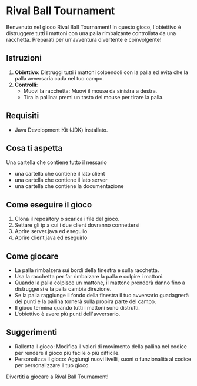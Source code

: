 # Rival Ball Tournament

Benvenuto nel gioco Rival Ball Tournament! In questo gioco, l'obiettivo è distruggere tutti i mattoni con una palla rimbalzante controllata da una racchetta. Preparati per un'avventura divertente e coinvolgente!

## Istruzioni

1. **Obiettivo**: Distruggi tutti i mattoni colpendoli con la palla ed evita che la palla avversaria cada nel tuo campo.
2. **Controlli**:
   - Muovi la racchetta: Muovi il mouse da sinistra a destra.
   - Tira la pallina: premi un tasto del mouse per tirare la palla.

## Requisiti

- Java Development Kit (JDK) installato.

## Cosa ti aspetta

Una cartella che contiene tutto il nessario
- una cartella che contiene il lato client
- una cartella che contiene il lato server
- una cartella che contiene la documentazione

## Come eseguire il gioco

1. Clona il repository o scarica i file del gioco.
2. Settare gli ip a cui i due client dovranno connettersi
3. Aprire server.java ed eseguilo
4. Aprire client.java ed eseguirlo

## Come giocare

- La palla rimbalzerà sui bordi della finestra e sulla racchetta.
- Usa la racchetta per far rimbalzare la palla e colpire i mattoni.
- Quando la palla colpisce un mattone, il mattone prenderà danno fino a distruggersi e la palla cambia direzione.
- Se la palla raggiunge il fondo della finestra il tuo avversario guadagnerà dei punti e la pallina tornerà sulla propira parte del campo.
- Il gioco termina quando tutti i mattoni sono distrutti.
- L'obiettivo è avere più punti dell'avversario.


## Suggerimenti

- Rallenta il gioco: Modifica il valori di movimento della pallina nel codice per rendere il gioco più facile o più difficile.
- Personalizza il gioco: Aggiungi nuovi livelli, suoni o funzionalità al codice per personalizzare il tuo gioco.

Divertiti a giocare a Rival Ball Tournament!
